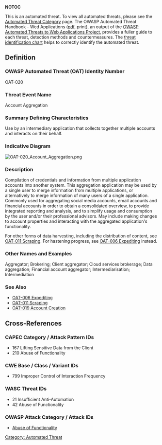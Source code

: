 __NOTOC__

This is an automated threat. To view all automated threats, please see
the [Automated Threat Category](:Category:Automated_Threat "wikilink")
page. The OWASP Automated Threat Handbook - Wed Applications
([pdf](https://www.owasp.org/index.php/File:Automated-threat-handbook.pdf),
print), an output of the [OWASP Automated Threats to Web Applications
Project](OWASP_Automated_Threats_to_Web_Applications "wikilink"),
provides a fuller guide to each threat, detection methods and
countermeasures. The [threat identification
chart](https://www.owasp.org/index.php/File:Oat-ontology-decision-chart.pdf)
helps to correctly identify the automated threat.

## Definition

### OWASP Automated Threat (OAT) Identity Number

OAT-020

### Threat Event Name

Account Aggregation

### Summary Defining Characteristics

Use by an intermediary application that collects together multiple
accounts and interacts on their behalf.

### Indicative Diagram

![OAT-020_Account_Aggregation.png](OAT-020_Account_Aggregation.png
"OAT-020_Account_Aggregation.png")

### Description

Compilation of credentials and information from multiple application
accounts into another system. This aggregation application may be used
by a single user to merge information from multiple applications, or
alternatively to merge information of many users of a single
application. Commonly used for aggregating social media accounts, email
accounts and financial accounts in order to obtain a consolidated
overview, to provide integrated reporting and analysis, and to simplify
usage and consumption by the user and/or their professional advisors.
May include making changes to account properties and interacting with
the aggregated application's functionality.

For other forms of data harvesting, including the distribution of
content, see [OAT-011 Scraping](OAT-011_Scraping "wikilink"). For
hastening progress, see [OAT-006
Expediting](OAT-006_Expediting "wikilink") instead.

### Other Names and Examples

Aggregator; Brokering; Client aggregator; Cloud services brokerage; Data
aggregation; Financial account aggregator; Intermediarisation;
Intermediation

### See Also

  - [OAT-006 Expediting](OAT-006_Expediting "wikilink")
  - [OAT-011 Scraping](OAT-011_Scraping "wikilink")
  - [OAT-019 Account Creation](OAT-019_Account_Creation "wikilink")

## Cross-References

### CAPEC Category / Attack Pattern IDs

  - 167 Lifting Sensitive Data from the Client
  - 210 Abuse of Functionality

### CWE Base / Class / Variant IDs

  - 799 Improper Control of Interaction Frequency

### WASC Threat IDs

  - 21 Insufficient Anti-Automation
  - 42 Abuse of Functionality

### OWASP Attack Category / Attack IDs

  - [Abuse of
    Functionality](:Category:Abuse_of_Functionality "wikilink")

[Category: Automated Threat](Category:_Automated_Threat "wikilink")